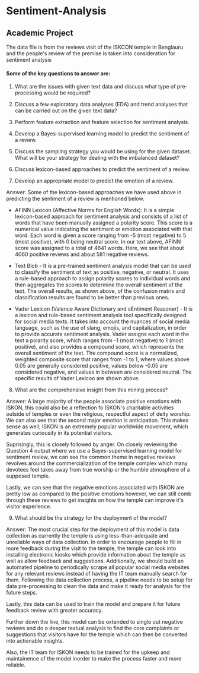 # Sentiment-Analysis

## Academic Project

The data file is from the reviews visit of the ISKCON temple in Benglauru and the people's review of the premise is taken into consideration for sentiment analysis

#### Some of the key questions to answer are:

1. What are the issues with given text data and discuss what type of pre-processing would be required?

2. Discuss a few exploratory data analyses (EDA) and trend analyses that can be carried out on the given text data? 

3. Perform feature extraction and feature selection for sentiment analysis.

4. Develop a Bayes-supervised learning model to predict the sentiment of a review.  

5. Discuss the sampling strategy you would be using for the given dataset. What will be your strategy for dealing with the imbalanced dataset? 

6. Discuss lexicon-based approaches to predict the sentiment of a review. 

7. Develop an appropriate model to predict the emotion of a review. 

Answer: Some of the lexicon-based approaches we have used above in predicting the sentiment of a review is mentioned below.  
- AFINN Lexicon (Affective Norms for English Words): It is a simple lexicon-based approach for sentiment analysis and consists of a list of words that have been manually assigned a polarity score. This score is a numerical value indicating the sentiment or emotion associated with that word. Each word is given a score ranging from -5 (most negative) to 5 (most positive), with 0 being neutral score. In our text above, AFINN score was assigned to a total of 4641 words. Here, we see that about 4060 positive reviews and about 581 negative reviews.

- Text Blob - It is a pre-trained sentiment analysis model that can be used to classify the sentiment of text as positive, negative, or neutral. It uses a rule-based approach to assign polarity scores to individual words and then aggregates the scores to determine the overall sentiment of the text. The overall results, as shown above, of the confusion matrix and classification results are found to be better than previous ones. 

- Vader Lexicon (Valence Aware Dictionary and sEntiment Reasoner) - It is a lexicon and rule-based sentiment analysis tool specifically designed for social media texts. It takes into account the nuances of social media language, such as the use of slang, emojis, and capitalization, in order to provide accurate sentiment analysis. Vader assigns each word in the text a polarity score, which ranges from -1 (most negative) to 1 (most positive), and also provides a compound score, which represents the overall sentiment of the text. The compound score is a normalized, weighted composite score that ranges from -1 to 1, where values above 0.05 are generally considered positive, values below -0.05 are considered negative, and values in between are considered neutral. The specific results of Vader Lexicon are shown above.


8. What are the comprehensive insight from this mining process?

Answer: A large majority of the people associate positive emotions with ISKON, this could also be a reflection fo ISKON's charitable activities outside of temples or even the religious, respectful aspect of deity worship. We can also see that the second major emotion is anticipation. This makes sense as well; ISKON is an extremely popular worldwide movement, which generates curiousity in its potential visitors. 

Suprisingly, this is closely followed by anger. On closely reviewing the Question 4 output where we use a Bayes-supervised learning model for sentiment review, we can see the common theme in negative reviews revolves around the commercialization of the temple complex which many devotees feel takes away from true worship or the humble atmosphere of a supposed temple.

Lastly, we can see that the negative emotions associated with ISKON are pretty low as compared to the positive emotions however, we can still comb through these reviews to get insights on how the temple can improve it's visitor experience.

9. What should be the strategy for the deployment of the model?

Answer: The most crucial step for the deployment of this model is data collection as currently the temple is using less-than-adequate and unreliable ways of data collection. In order to encourage people to fill in more feedback during the visit to the temple, the temple can look into installing electronic kiosks which provide information about the temple as well as allow feedback and suggestions. Additionally, we should build an automated pipeline to periodically scrape all popular social media websites for any relevant reviews instead of having the IT team manually search for them.
Following the data collection process, a pipeline needs to be setup for data pre-processing to clean the data and make it ready for analysis for the future steps.

Lastly, this data can be used to train the model and prepare it for future feedback review with greater accuracy.

Further down the line, this model can be extended to single out negative reviews and do a deeper textual analysis to find the core complaints or suggestions that visitors have for the temple which can then be converted into actionable insights.

Also, the IT team for ISKON needs to be trained for the upkeep and maintainence of the model inorder to make the process faster and more reliable.
